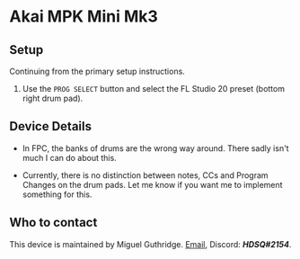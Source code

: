 
# Akai MPK Mini Mk3

## Setup

Continuing from the primary setup instructions.

1. Use the `PROG SELECT` button and select the FL Studio 20 preset (bottom
   right drum pad).

## Device Details

* In FPC, the banks of drums are the wrong way around. There sadly isn't much
  I can do about this.

* Currently, there is no distinction between notes, CCs and Program Changes on 
  the drum pads. Let me know if you want me to implement something for this.

## Who to contact

This device is maintained by Miguel Guthridge. [Email](mailto:hdsq@outlook.com),
Discord: ***HDSQ#2154***.
